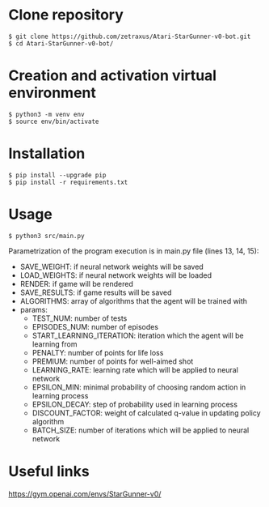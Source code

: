# Clone repository

    $ git clone https://github.com/zetraxus/Atari-StarGunner-v0-bot.git
    $ cd Atari-StarGunner-v0-bot/
    
# Creation and activation virtual environment

    $ python3 -m venv env
    $ source env/bin/activate
    
# Installation

    $ pip install --upgrade pip
    $ pip install -r requirements.txt

# Usage

    $ python3 src/main.py
    
Parametrization of the program execution is in main.py file (lines 13, 14, 15):

- SAVE_WEIGHT: if neural network weights will be saved
- LOAD_WEIGHTS: if neural network weights will be loaded
- RENDER: if game will be rendered
- SAVE_RESULTS: if game results will be saved
- ALGORITHMS: array of algorithms that the agent will be trained with 
- params:
    - TEST_NUM: number of tests
    - EPISODES_NUM: number of episodes 
    - START_LEARNING_ITERATION: iteration which the agent will be learning from
    - PENALTY: number of points for life loss
    - PREMIUM: number of points for well-aimed shot
    - LEARNING_RATE: learning rate which will be applied to neural network
    - EPSILON_MIN: minimal probability of choosing random action in learning process
    - EPSILON_DECAY: step of probability used in learning process
    - DISCOUNT_FACTOR: weight of calculated q-value in updating policy algorithm 
    - BATCH_SIZE: number of iterations which will be applied to neural network
    
# Useful links

https://gym.openai.com/envs/StarGunner-v0/
